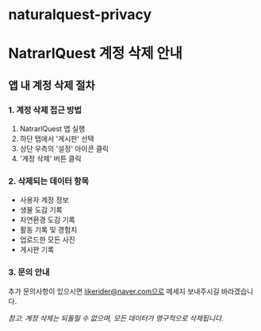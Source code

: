# naturalquest-privacy
# NatrarlQuest 계정 삭제 안내

## 앱 내 계정 삭제 절차
### 1. 계정 삭제 접근 방법
1. NatrarlQuest 앱 실행
2. 하단 탭에서 '게시판' 선택
3. 상단 우측의 '설정' 아이콘 클릭
4. '계정 삭제' 버튼 클릭

### 2. 삭제되는 데이터 항목
- 사용자 계정 정보
- 생물 도감 기록
- 자연환경 도감 기록
- 활동 기록 및 경험치
- 업로드한 모든 사진
- 게시판 기록

### 3. 문의 안내
추가 문의사항이 있으시면 likerider@naver.com으로 메세지 보내주시길 바라겠습니다. 

*참고: 계정 삭제는 되돌릴 수 없으며, 모든 데이터가 영구적으로 삭제됩니다.*

